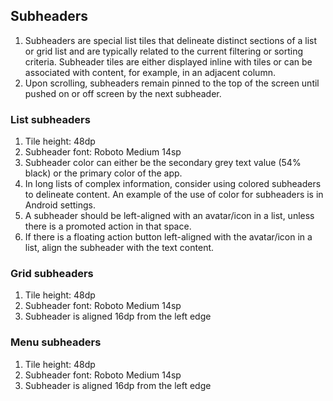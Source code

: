 ## Subheaders
1. Subheaders are special list tiles that delineate distinct sections of a list or grid list and are typically related to the current filtering or sorting criteria. Subheader tiles are either displayed inline with tiles or can be associated with content, for example, in an adjacent column.
2. Upon scrolling, subheaders remain pinned to the top of the screen until pushed on or off screen by the next subheader.

### List subheaders
1. Tile height: 48dp
2. Subheader font: Roboto Medium 14sp
3. Subheader color can either be the secondary grey text value (54% black) or the primary color of the app.
4. In long lists of complex information, consider using colored subheaders to delineate content. An example of the use of color for subheaders is in Android settings.
5. A subheader should be left-aligned with an avatar/icon in a list, unless there is a promoted action in that space.
6. If there is a floating action button left-aligned with the avatar/icon in a list, align the subheader with the text content.

### Grid subheaders
1. Tile height: 48dp
2. Subheader font: Roboto Medium 14sp
3. Subheader is aligned 16dp from the left edge

### Menu subheaders
1. Tile height: 48dp
2. Subheader font: Roboto Medium 14sp
3. Subheader is aligned 16dp from the left edge


